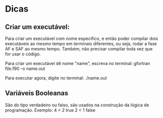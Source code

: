 # Dicas

## Criar um executável:
Para criar um executável com nome específico, e então poder compilar dois executáveis ao mesmo tempo em terminais diferentes, ou seja, rodar a fase AF e SAF ao mesmo tempo. Também, não precisar compilar toda vez que for usar o código.

Para criar um executável dê nome "name", escreva no terminal:
gfortran file.f90 -o name.out

Para executar agora, digite no terminal:
./name.out

## Variáveis Booleanas
São do tipo verdadeiro ou falso, são usados na construção da lógica de programação.  Exemplo:
4 > 2   true
2 < 1   false
